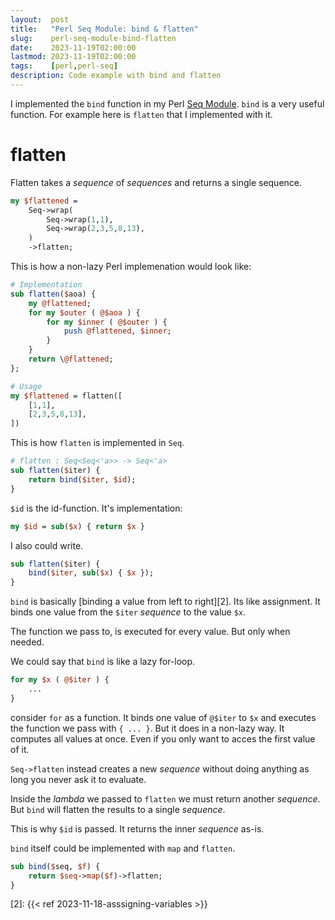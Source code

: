 ```yaml
---
layout:  post
title:   "Perl Seq Module: bind & flatten"
slug:    perl-seq-module-bind-flatten
date:    2023-11-19T02:00:00
lastmod: 2023-11-19T02:00:00
tags:    [perl,perl-seq]
description: Code example with bind and flatten
---
```


I implemented the `bind` function in my Perl [Seq Module][1]. `bind` is
a very useful function. For example here is `flatten` that I implemented with
it.

# flatten

Flatten takes a *sequence* of *sequences* and returns a single sequence.

```perl
my $flattened =
    Seq->wrap(
        Seq->wrap(1,1),
        Seq->wrap(2,3,5,8,13),
    )
    ->flatten;
```

This is how a non-lazy Perl implemenation would look like:

```perl
# Implementation
sub flatten($aoa) {
    my @flattened;
    for my $outer ( @$aoa ) {
        for my $inner ( @$outer ) {
            push @flattened, $inner;
        }
    }
    return \@flattened;
};

# Usage
my $flattened = flatten([
    [1,1],
    [2,3,5,8,13],
])
```

This is how `flatten` is implemented in `Seq`.

```perl
# flatten : Seq<Seq<'a>> -> Seq<'a>
sub flatten($iter) {
    return bind($iter, $id);
}
```

`$id` is the id-function. It's implementation:

```perl
my $id = sub($x) { return $x }
```

I also could write.

```perl
sub flatten($iter) {
    bind($iter, sub($x) { $x });
}
```

`bind` is basically [binding a value from left to right][2]. Its like
assignment. It binds one value from the `$iter` *sequence* to the value `$x`.

The function we pass to, is executed for every value. But only when needed.

We could say that `bind` is like a lazy for-loop.

```perl
for my $x ( @$iter ) {
    ...
}
```

consider `for` as a function. It binds one value of `@$iter` to `$x` and executes
the function we pass with `{ ... }`. But it does in a non-lazy way. It computes
all values at once. Even if you only want to acces the first value of it.

`Seq->flatten` instead creates a new *sequence* without doing anything as long
you never ask it to evaluate.

Inside the *lambda* we passed to `flatten` we must return another *sequence*.
But `bind` will flatten the results to a single *sequence*.

This is why `$id` is passed. It returns the inner *sequence* as-is.

`bind` itself could be implemented with `map` and `flatten`.

```perl
sub bind($seq, $f) {
    return $seq->map($f)->flatten;
}
```

[1]: https://github.com/DavidRaab/Seq
[2]: {{< ref 2023-11-18-asssigning-variables >}}